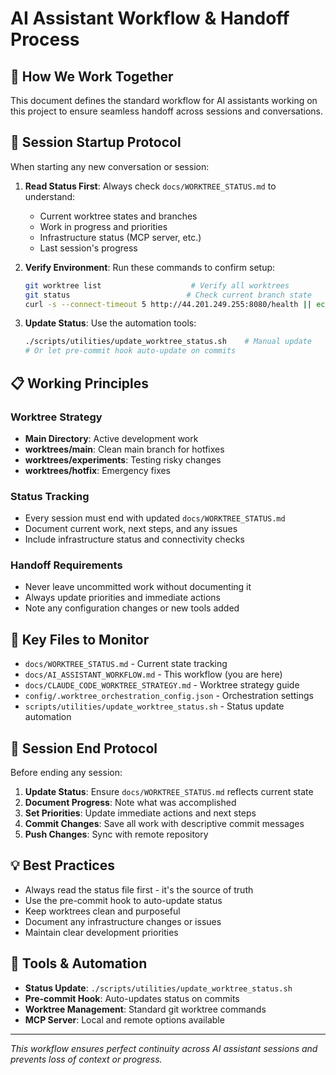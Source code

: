 # AI Assistant Workflow & Handoff Process

## 🎯 **How We Work Together**

This document defines the standard workflow for AI assistants working on this project to ensure seamless handoff across sessions and conversations.

## 🔄 **Session Startup Protocol**

When starting any new conversation or session:

1. **Read Status First**: Always check `docs/WORKTREE_STATUS.md` to understand:
   - Current worktree states and branches
   - Work in progress and priorities
   - Infrastructure status (MCP server, etc.)
   - Last session's progress

2. **Verify Environment**: Run these commands to confirm setup:
   ```bash
   git worktree list                    # Verify all worktrees
   git status                          # Check current branch state
   curl -s --connect-timeout 5 http://44.201.249.255:8080/health || echo "MCP server not responding"
   ```

3. **Update Status**: Use the automation tools:
   ```bash
   ./scripts/utilities/update_worktree_status.sh    # Manual update
   # Or let pre-commit hook auto-update on commits
   ```

## 📋 **Working Principles**

### Worktree Strategy
- **Main Directory**: Active development work
- **worktrees/main**: Clean main branch for hotfixes
- **worktrees/experiments**: Testing risky changes
- **worktrees/hotfix**: Emergency fixes

### Status Tracking
- Every session must end with updated `docs/WORKTREE_STATUS.md`
- Document current work, next steps, and any issues
- Include infrastructure status and connectivity checks

### Handoff Requirements
- Never leave uncommitted work without documenting it
- Always update priorities and immediate actions
- Note any configuration changes or new tools added

## 🎯 **Key Files to Monitor**

- `docs/WORKTREE_STATUS.md` - Current state tracking
- `docs/AI_ASSISTANT_WORKFLOW.md` - This workflow (you are here)
- `docs/CLAUDE_CODE_WORKTREE_STRATEGY.md` - Worktree strategy guide
- `config/.worktree_orchestration_config.json` - Orchestration settings
- `scripts/utilities/update_worktree_status.sh` - Status update automation

## 🚀 **Session End Protocol**

Before ending any session:

1. **Update Status**: Ensure `docs/WORKTREE_STATUS.md` reflects current state
2. **Document Progress**: Note what was accomplished
3. **Set Priorities**: Update immediate actions and next steps
4. **Commit Changes**: Save all work with descriptive commit messages
5. **Push Changes**: Sync with remote repository

## 💡 **Best Practices**

- Always read the status file first - it's the source of truth
- Use the pre-commit hook to auto-update status
- Keep worktrees clean and purposeful
- Document any infrastructure changes or issues
- Maintain clear development priorities

## 🔧 **Tools & Automation**

- **Status Update**: `./scripts/utilities/update_worktree_status.sh`
- **Pre-commit Hook**: Auto-updates status on commits
- **Worktree Management**: Standard git worktree commands
- **MCP Server**: Local and remote options available

---

*This workflow ensures perfect continuity across AI assistant sessions and prevents loss of context or progress.*
